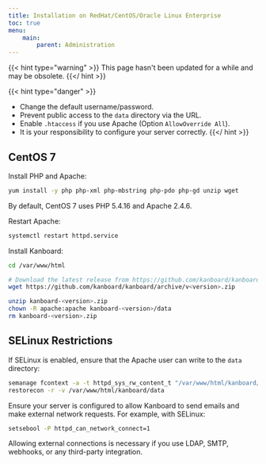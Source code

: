 ```yaml
---
title: Installation on RedHat/CentOS/Oracle Linux Enterprise
toc: true
menu:
    main:
        parent: Administration
---
```


{{< hint type="warning" >}}
This page hasn't been updated for a while and may be obsolete.
{{</ hint >}}

{{< hint type="danger" >}}
- Change the default username/password.
- Prevent public access to the `data` directory via the URL.
- Enable `.htaccess` if you use Apache (Option `AllowOverride All`).
- It is your responsibility to configure your server correctly.
{{</ hint >}}

## CentOS 7

Install PHP and Apache:

```bash
yum install -y php php-xml php-mbstring php-pdo php-gd unzip wget
```

By default, CentOS 7 uses PHP 5.4.16 and Apache 2.4.6.

Restart Apache:

```bash
systemctl restart httpd.service
```

Install Kanboard:

```bash
cd /var/www/html

# Download the latest release from https://github.com/kanboard/kanboard/releases
wget https://github.com/kanboard/kanboard/archive/v<version>.zip

unzip kanboard-<version>.zip
chown -R apache:apache kanboard-<version>/data
rm kanboard-<version>.zip
```

## SELinux Restrictions

If SELinux is enabled, ensure that the Apache user can write to the `data` directory:

```bash
semanage fcontext -a -t httpd_sys_rw_content_t "/var/www/html/kanboard/data(/.*)?"
restorecon -r -v /var/www/html/kanboard/data
```

Ensure your server is configured to allow Kanboard to send emails and make external network requests. For example, with SELinux:

```bash
setsebool -P httpd_can_network_connect=1
```

Allowing external connections is necessary if you use LDAP, SMTP, webhooks, or any third-party integration.
